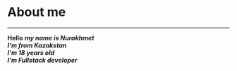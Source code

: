# About me

<hr>

**Hello** **_my name is Nurakhmet_** <br>
**_I'm from Kazakstan_** <br>
**_I'm 18 years old_** <br>
**_I'm Fullstack developer_**
